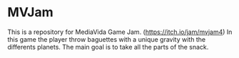 # MVJam
This is a repository for MediaVida Game Jam. (https://itch.io/jam/mvjam4)
In this game the player throw baguettes with a unique gravity with the differents planets.
The main goal is to take all the parts of the snack.
